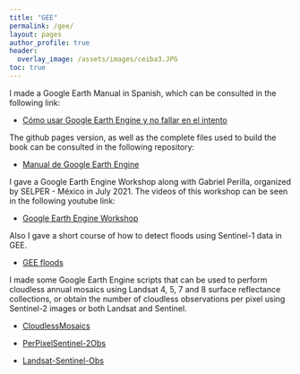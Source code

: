 ```yaml
---
title: "GEE"
permalink: /gee/
layout: pages
author_profile: true
header:
  overlay_image: /assets/images/ceiba3.JPG
toc: true
---
```

I made a Google Earth Manual in Spanish, which can be consulted in the following link:

* [Cómo usar Google Earth Engine y no fallar en el intento](https://publicaciones.ciga.unam.mx/index.php/ec/catalog/book/12)

The github pages version, as well as the complete files used to build the book can be consulted in the following repository:

* [Manual de Google Earth Engine](https://github.com/JonathanVSV/GEE_manual)

I gave a Google Earth Engine Workshop along with Gabriel Perilla, organized by SELPER - México in July 2021. The videos of this workshop can be seen in the following youtube link: 

* [Google Earth Engine Workshop](https://www.youtube.com/watch?v=O7jLtnEbYuI&ab_channel=SchmilblickProduction)

Also I gave a short course of how to detect floods using Sentinel-1 data in GEE.

* [GEE floods](https://www.youtube.com/watch?v=iA5WSPLi5mA)

I made some Google Earth Engine scripts that can be used to perform cloudless annual mosaics using Landsat 4, 5, 7 and 8 surface reflectance collections, or obtain the number of cloudless observations per pixel using Sentinel-2 images or both Landsat and Sentinel.

* [CloudlessMosaics](https://github.com/JonathanVSV/MxMosaic_EE)

* [PerPixelSentinel-2Obs](https://github.com/JonathanVSV/PerPixelObsSentinel-2)

* [Landsat-Sentinel-Obs](https://github.com/JonathanVSV/Landsat-Sentinel-Obs)